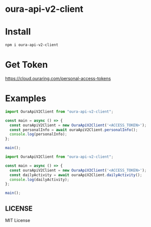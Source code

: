 # oura-api-v2-client

# Install

```bash
npm i oura-api-v2-client
```

# Get Token

https://cloud.ouraring.com/personal-access-tokens

# Examples

```js
import OuraApiV2Client from "oura-api-v2-client";

const main = async () => {
  const ouraApiV2Client = new OuraApiV2Client('<ACCESS_TOKEN>');
  const personalInfo = await ouraApiV2Client.personalInfo();
  console.log(personalInfo);
};

main();

```

```js
import OuraApiV2Client from "oura-api-v2-client";

const main = async () => {
  const ouraApiV2Client = new OuraApiV2Client('<ACCESS_TOKEN>');
  const dailyActivity = await ouraApiV2Client.dailyActivity();
  console.log(dailyActivity);
};

main();
```

## LICENSE

MIT License
